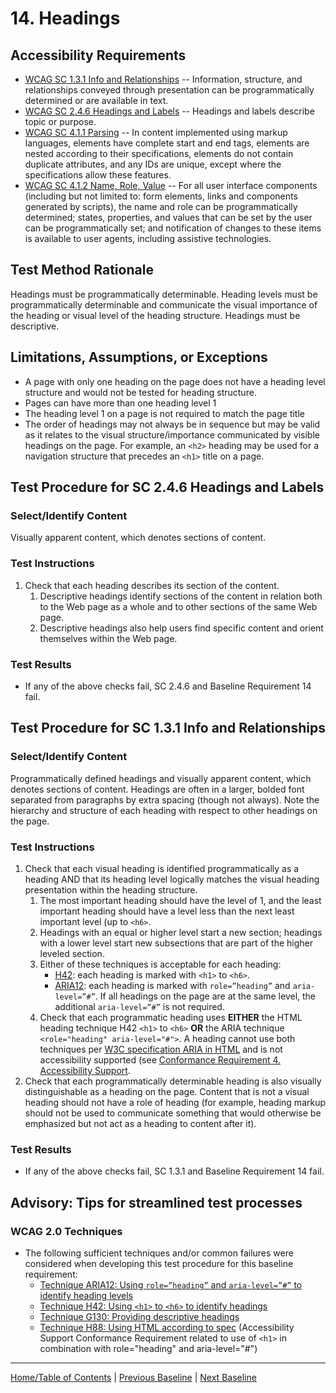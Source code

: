 # 14. Headings
## Accessibility Requirements
* [WCAG SC 1.3.1 Info and Relationships](http://www.w3.org/TR/UNDERSTANDING-WCAG20/content-structure-separation-programmatic.html) -- Information, structure, and relationships conveyed through presentation can be programmatically determined or are available in text.
* [WCAG SC 2.4.6 Headings and Labels](http://www.w3.org/TR/UNDERSTANDING-WCAG20/navigation-mechanisms-descriptive.html) -- Headings and labels describe topic or purpose.
* [WCAG SC 4.1.1 Parsing](http://www.w3.org/TR/UNDERSTANDING-WCAG20/ensure-compat-parses.html) -- In content implemented using markup languages, elements have complete start and end tags, elements are nested according to their specifications, elements do not contain duplicate attributes, and any IDs are unique, except where the specifications allow these features.
* [WCAG SC 4.1.2 Name, Role, Value](http://www.w3.org/TR/UNDERSTANDING-WCAG20/ensure-compat-rsv.html) -- For all user interface components (including but not limited to: form elements, links and components generated by scripts), the name and role can be programmatically determined; states, properties, and values that can be set by the user can be programmatically set; and notification of changes to these items is available to user agents, including assistive technologies.

## Test Method Rationale
Headings must be programmatically determinable. Heading levels must be programmatically determinable and communicate the visual importance of the heading or visual level of the heading structure. Headings must be descriptive.

## Limitations, Assumptions, or Exceptions
* A page with only one heading on the page does not have a heading level structure and would not be tested for heading structure.
* Pages can have more than one heading level 1
* The heading level 1 on a page is not required to match the page title
* The order of headings may not always be in sequence but may be valid as it relates to the visual structure/importance communicated by visible headings on the page. For example, an `<h2>` heading may be used for a navigation structure that precedes an `<h1>` title on a page.

## Test Procedure for SC 2.4.6 Headings and Labels
### Select/Identify Content
Visually apparent content, which denotes sections of content.

### Test Instructions
1. Check that each heading describes its section of the content. 
      1. Descriptive headings identify sections of the content in relation both to the Web page as a whole and to other sections of the same Web page. 
      1. Descriptive headings also help users find specific content and orient themselves within the Web page.
      
### Test Results
* If any of the above checks fail, SC 2.4.6 and Baseline Requirement 14 fail.

## Test Procedure for SC 1.3.1 Info and Relationships
### Select/Identify Content
Programmatically defined headings and visually apparent content, which denotes sections of content. Headings are often in a larger, bolded font separated from paragraphs by extra spacing (though not always). Note the hierarchy and structure of each heading with respect to other headings on the page.

### Test Instructions
1. Check that each visual heading is identified programmatically as a heading AND that its heading level logically matches the visual heading presentation within the heading structure. 
    1. The most important heading should have the level of 1, and the least important heading should have a level less than the next least important level (up to `<h6>`. 
    1. Headings with an equal or higher level start a new section; headings with a lower level start new subsections that are part of the higher leveled section. 
    1. Either of these techniques is acceptable for each heading:
          * [H42](https://www.w3.org/TR/WCAG20-TECHS/H42.html): each heading is marked with `<h1>` to `<h6>`.
          * [ARIA12](https://www.w3.org/TR/WCAG20-TECHS/ARIA12.html): each heading is marked with `role=”heading”` and `aria-level=”#”`. If all headings on the page are at the same level, the additional `aria-level=”#”` is not required.
    1. Check that each programmatic heading uses **EITHER** the HTML heading technique H42 `<h1>` to `<h6>` **OR** the ARIA technique `<role="heading" aria-level="#">`. A heading cannot use both techniques per [W3C specification ARIA in HTML](http://w3c.github.io/html-aria/#docconformance) and is not accessibility supported (see [Conformance Requirement 4. Accessibility Support](https://www.w3.org/TR/UNDERSTANDING-WCAG20/conformance.html#uc-accessibility-support-head).
1. Check that each programmatically determinable heading is also visually distinguishable as a heading on the page. Content that is not a visual heading should not have a role of heading (for example, heading markup should not be used to communicate something that would otherwise be emphasized but not act as a heading to content after it).

### Test Results
* If any of the above checks fail, SC 1.3.1 and Baseline Requirement 14 fail.

## Advisory: Tips for streamlined test processes
### WCAG 2.0 Techniques
* The following sufficient techniques and/or common failures were considered when developing this test procedure for this baseline requirement:
    * [Technique ARIA12: Using `role=”heading”` and `aria-level=”#”` to identify heading levels](https://www.w3.org/TR/WCAG20-TECHS/ARIA12.html)
    * [Technique H42: Using `<h1>` to `<h6>` to identify headings](https://www.w3.org/TR/WCAG20-TECHS/H42.html)
    * [Technique G130: Providing descriptive headings](https://www.w3.org/TR/WCAG20-TECHS/G130.html)
    * [Technique H88: Using HTML according to spec](https://www.w3.org/TR/WCAG20-TECHS/H88.html) (Accessibility Support Conformance Requirement related to use of `<h1>` in combination with role="heading" and aria-level="#")

----------------------------------------
[Home/Table of Contents](index.md) | [Previous Baseline](13DataTables.md) | [Next Baseline](15Links.md)
